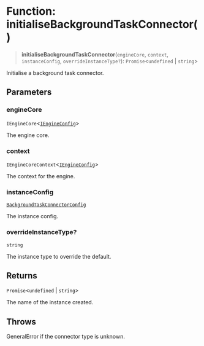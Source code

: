 # Function: initialiseBackgroundTaskConnector()

> **initialiseBackgroundTaskConnector**(`engineCore`, `context`, `instanceConfig`, `overrideInstanceType?`): `Promise`\<`undefined` \| `string`\>

Initialise a background task connector.

## Parameters

### engineCore

`IEngineCore`\<[`IEngineConfig`](../interfaces/IEngineConfig.md)\>

The engine core.

### context

`IEngineCoreContext`\<[`IEngineConfig`](../interfaces/IEngineConfig.md)\>

The context for the engine.

### instanceConfig

[`BackgroundTaskConnectorConfig`](../type-aliases/BackgroundTaskConnectorConfig.md)

The instance config.

### overrideInstanceType?

`string`

The instance type to override the default.

## Returns

`Promise`\<`undefined` \| `string`\>

The name of the instance created.

## Throws

GeneralError if the connector type is unknown.
